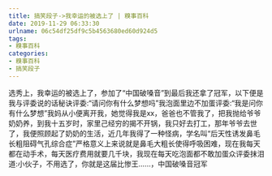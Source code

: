 ```yaml
---
title: 搞笑段子->我幸运的被选上了 | 糗事百科
date: 2019-11-29 06:33:30
urlname: 06c54df25df9c5b4563680ed60d924d5
tags: 
- 糗事百科
categories:
- 糗事百科
- 搞笑段子
---
```

选秀上，我幸运的被选上了，参加了“中国破嗓音”到最后我还拿了冠军，以下便是我与评委说的话秘诀评委:“请问你有什么梦想吗”我泡面里边不加蛋评委:“我是问你有什么梦想”我妈从小便离开我，她觉得我是xⅹ，爸爸也不管我了，把我抛给爷爷奶奶养，到我十五岁时，家里己经穷的揭不开锅，我只好去打工，那年爷爷去世了，我便照顾起了奶奶的生活，近几年我得了一种怪病，学名叫“后天性诱发鼻毛长粗阻碍气孔综合症”严格意义上来说就是鼻毛大粗长使得呼吸困难，现在我每天都在动手术，每天医疗费用就要几千块，我现在每天吃泡面都不敢加蛋众评委抹泪道:小伙子，不用选了，你就是这届比惨王……，中国破嗓音冠军


